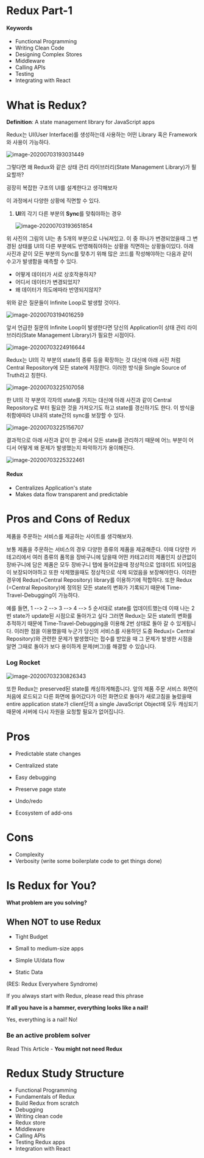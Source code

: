 # Redux Part-1

#### Keywords

- Functional Programming
- Writing Clean Code
- Designing Complex Stores
- Middleware
- Calling APIs
- Testing
- Integrating with React

# What is Redux?

 **Definition**: A state management library for JavaScript apps

Redux는 UI(User Interface)를 생성하는데 사용하는 어떤 Library 혹은 Framework와 사용이 가능하다.

![image-20200703193031449](C:\Users\user\AppData\Roaming\Typora\typora-user-images\image-20200703193031449.png)

그렇다면 왜 Redux와 같은 상태 관리 라이브러리(State Management Library)가 필요할까?

굉장히 복잡한 구조의 UI를 설계한다고 생각해보자

이 과정에서 다양한 상황에 직면할 수 있다.

1. **UI**의 각기 다른 부분의 **Sync**를 맞춰야하는 경우

   ![image-20200703193651854](C:\Users\user\AppData\Roaming\Typora\typora-user-images\image-20200703193651854.png)

위 사진의 그림의 UI는 총 5개의 부분으로 나눠져있고. 이 중 하나가 변경되었을때 그 변경된 상태를 UI의 다른 부분에도 반영해줘야하는 상황을 직면하는 상황들이있다. 아래 사진과 같이 모든 부분의 Sync를 맞추기 위해 많은 코드를 작성해야하는 다음과 같이 수고가 발생함을 예측할 수 있다.

- 어떻게 데이터가 서로 상호작용하지?
- 어디서 데이터가 변경되었지?
- 왜 데이터가 의도에따라 반영되지않지?

위와 같은 질문들이 Infinite Loop로 발생할 것이다.

![image-20200703194016259](C:\Users\user\AppData\Roaming\Typora\typora-user-images\image-20200703194016259.png)

앞서 언급한 질문의 Infinite Loop이 발생한다면 당신의 Application이 상태 관리 라이브러리(State Management Library)가 필요한 시점이다. 

![image-20200703224916644](C:\Users\user\AppData\Roaming\Typora\typora-user-images\image-20200703224916644.png)

Redux는 UI의 각 부분의 state의 종류 등을 확장하는 것 대신에 아래 사진 처럼 Central Repository에 모든 state에 저장한다. 이러한 방식을 Single Source of Truth라고 칭한다.

![image-20200703225107058](C:\Users\user\AppData\Roaming\Typora\typora-user-images\image-20200703225107058.png)

한 UI의 각 부분의 각자의 state를 가지는 대신에 아래 사진과 같이 Central Repository로 부터 필요한 것을 가져오기도 하고 state를 갱신하기도 한다. 이 방식을 취함에따라 UI내의 state간의 sync를 보장할 수 있다.

![image-20200703225156707](C:\Users\user\AppData\Roaming\Typora\typora-user-images\image-20200703225156707.png)

결과적으로 아래 사진과 같이 한 곳에서 모든 state를 관리하기 때문에 어느 부분이 어디서 어떻게 왜 문제가 발생했는지 파악하기가 용이해진다.

![image-20200703225322461](C:\Users\user\AppData\Roaming\Typora\typora-user-images\image-20200703225322461.png)

#### Redux

- Centralizes Application's state
- Makes data flow transparent and predictable

# Pros and Cons of Redux

제품을 주문하는 서비스를 제공하는 사이트를 생각해보자.

보통 제품을 주문하는 서비스의 경우 다양한 종류의 제품을 제공해준다. 이때 다양한 카테고리에서 여러 종류의 품목을 장바구니에 담을때 어떤 카테고리의 제품인지 상관없이 장바구니에 담은 제품은 모두 장바구니 탭에 들어갔을때 정상적으로 업데이트 되어있음이 보장되어야하고 또한 삭제했을때도 정상적으로 삭제 되었음을 보장해야한다. 이러한 경우에 Redux(=Central Repository) library를 이용하기에 적합하다. 또한 Redux (=Central Repository)에 정의된 모든 state의 변화가 기록되기 때문에 Time-Travel-Debugging이 가능하다. 

예를 들면, 1 --> 2 --> 3 --> 4 --> 5 순서대로 state를 업데이트했는데 이때 나는 2번 state가 update된 시점으로 돌아가고 싶다 그러면 Redux는 모든 state의 변화를 추적하기 때문에 Time-Travel-Debugging을 이용해 2번 상태로 돌아 갈 수 있게됩니다. 이러한 점을 이용했을때 누군가 당신의 서비스를 사용하던 도중 Redux(= Central Repository)와 관련한 문제가 발생했다는 접수를 받았을 때 그 문제가 발생한 시점을 알면 그때로 돌아가 보다 용이하게 문제(버그)를 해결할 수 있습니다.



### Log Rocket

![image-20200703230826343](C:\Users\user\AppData\Roaming\Typora\typora-user-images\image-20200703230826343.png)

또한 Redux는 preserved된 state를 캐싱하게해줍니다. 앞의 제품 주문 서비스 화면이 처음에 로드되고 다른 화면에 들어갔다가 이전 화면으로 돌아가 새로고침을 눌렀을때 entire application state가 client단의 a single JavaScript Object에 모두 캐싱되기 때문에 서버에 다시 자원을 요청할 필요가 없어집니다.

# Pros

- Predictable state changes
- Centralized state

- Easy debugging
- Preserve page state
- Undo/redo
- Ecosystem of add-ons

# Cons

- Complexity
- Verbosity (write some boilerplate code to get things done)

# Is Redux for You?

#### What problem are you solving?

## When NOT to use Redux

- Tight Budget

- Small to medium-size apps
- Simple UI/data flow
- Static Data

(RES: Redux Everywhere Syndrome)

If you always start with Redux, please read this phrase

**If all you have is a hammer, everything looks like a nail!**

Yes, everything is a nail! No!

### Be an active problem solver

Read This Article - **You might not need Redux**

# Redux Study Structure

- Functional Programming
- Fundamentals of Redux
- Build Redux from scratch
- Debugging
- Writing clean code
- Redux store
- Middleware
- Calling APIs
- Testing Redux apps
- Integration with React









